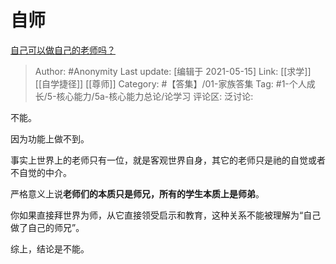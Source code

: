 # 自师
[自己可以做自己的老师吗？](https://www.zhihu.com/question/391549086/answer/1869177015)

> Author: #Anonymity
> Last update: [编辑于 2021-05-15]
> Link: [[求学]] [[自学捷径]] [[尊师]]
> Category: #【答集】/01-家族答集
> Tag: #1-个人成长/5-核心能力/5a-核心能力总论/论学习 
> 评论区:
> 泛讨论:

不能。

因为功能上做不到。

事实上世界上的老师只有一位，就是客观世界自身，其它的老师只是祂的自觉或者不自觉的中介。

严格意义上说**老师们的本质只是师兄，所有的学生本质上是师弟**。

你如果直接拜世界为师，从它直接领受启示和教育，这种关系不能被理解为“自己做了自己的师兄”。

综上，结论是不能。
